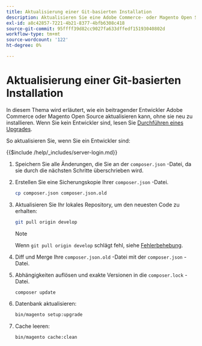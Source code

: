 ```yaml
---
title: Aktualisierung einer Git-basierten Installation
description: Aktualisieren Sie eine Adobe Commerce- oder Magento Open Source-Installation, die Sie aus einem Git-Repository geklont haben.
exl-id: a8c42857-7221-4b21-8377-4bfb6308c418
source-git-commit: 95ffff39d82cc9027fa633dffedf15193040802d
workflow-type: tm+mt
source-wordcount: '122'
ht-degree: 0%

---
```


# Aktualisierung einer Git-basierten Installation

In diesem Thema wird erläutert, wie ein beitragender Entwickler Adobe Commerce oder Magento Open Source aktualisieren kann, ohne sie neu zu installieren. Wenn Sie kein Entwickler sind, lesen Sie [Durchführen eines Upgrades](../implementation/perform-upgrade.md).

So aktualisieren Sie, wenn Sie ein Entwickler sind:

{{$include /help/_includes/server-login.md}}

1. Speichern Sie alle Änderungen, die Sie an der `composer.json` -Datei, da sie durch die nächsten Schritte überschrieben wird.

1. Erstellen Sie eine Sicherungskopie Ihrer `composer.json` -Datei.

   ```bash
   cp composer.json composer.json.old
   ```

1. Aktualisieren Sie Ihr lokales Repository, um den neuesten Code zu erhalten:

   ```bash
   git pull origin develop
   ```

   >[!NOTE]
   >
   >Wenn `git pull origin develop` schlägt fehl, siehe [Fehlerbehebung](https://support.magento.com/hc/en-us/articles/360034229872).

1. Diff und Merge Ihre `composer.json.old` -Datei mit der `composer.json` -Datei.

1. Abhängigkeiten auflösen und exakte Versionen in die `composer.lock` -Datei.

   ```bash
   composer update
   ```

1. Datenbank aktualisieren:

   ```bash
   bin/magento setup:upgrade
   ```

1. Cache leeren:

   ```bash
   bin/magento cache:clean
   ```
